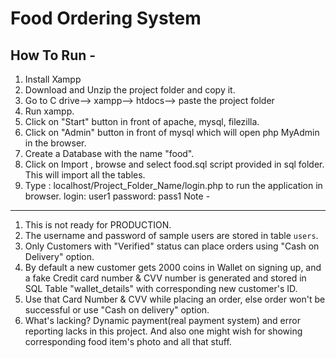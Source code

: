 # Food Ordering System


How To Run -
---------

1. Install Xampp
2. Download and Unzip the project folder and copy it.
3. Go to C drive--> xampp--> htdocs--> paste the project folder
4. Run xampp.
5. Click on "Start" button in front of apache, mysql, filezilla.
6. Click on "Admin" button in front of mysql which will open php MyAdmin in the browser.
7. Create a Database with the name "food".
8. Click on Import , browse and select food.sql script provided in sql folder. This will import all the tables.
9. Type : localhost/Project_Folder_Name/login.php to run the application in browser.
 login: user1
 password: pass1
Note -
---------
1. This is not ready for PRODUCTION.
2. The username and password of sample users are stored in table `users`.
3. Only Customers with "Verified" status can place orders using "Cash on Delivery" option.
4. By default a new customer gets 2000 coins in Wallet on signing up, and a fake Credit card number & CVV number is generated and stored in SQL Table "wallet_details" with corresponding new customer's ID.
5. Use that Card Number & CVV while placing an order, else order won't be successful or use "Cash on delivery" option.
6. What's lacking? Dynamic payment(real payment system) and error reporting lacks in this project. And also one might wish for showing corresponding food item's photo and all that stuff.
